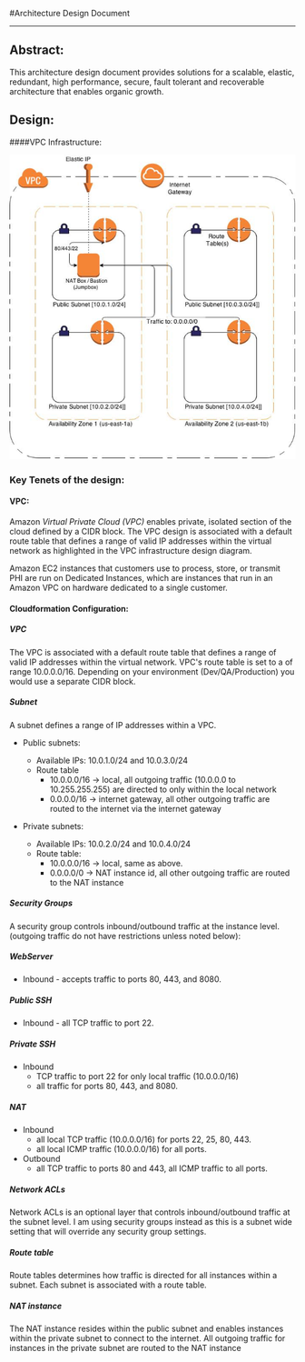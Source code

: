 
#Architecture Design Document

----------



## Abstract:
This architecture design document provides solutions for a scalable, elastic, redundant, high performance, secure, fault tolerant and recoverable architecture that enables organic growth.
## Design: 

####VPC Infrastructure:
 
![alt-text](images/VPC.jpg)
 

### Key Tenets of the design:

#### VPC:
Amazon *Virtual Private Cloud (VPC)* enables private, isolated section of the cloud defined by a CIDR block. The VPC design is associated with a default route table that defines a range of valid IP addresses within the virtual network as highlighted in the VPC infrastructure design diagram. 

Amazon EC2 instances that customers use to process, store, or transmit PHI are run on Dedicated Instances, which are instances that run in an Amazon VPC on hardware dedicated to a single customer. 

#### Cloudformation Configuration:

##### VPC
The VPC is associated with a default route table that defines a range of valid IP addresses within the virtual network.  VPC's route table is set to a of range 10.0.0.0/16. Depending on your environment (Dev/QA/Production) you would use a separate CIDR block. 

##### Subnet
A subnet defines a range of IP addresses within a VPC.

* Public subnets:
  * Available IPs: 10.0.1.0/24 and 10.0.3.0/24
  * Route table
    * 10.0.0.0/16 -> local, all outgoing traffic (10.0.0.0 to 10.255.255.255) are directed to only within the local network
    * 0.0.0.0/16 -> internet gateway, all other outgoing traffic are routed to the internet via the internet gateway

* Private subnets:
  * Available IPs: 10.0.2.0/24 and 10.0.4.0/24
  * Route table:
    * 10.0.0.0/16 -> local, same as above.
    * 0.0.0.0/0 -> NAT instance id, all other outgoing traffic are routed to the NAT instance

##### Security Groups
A security group controls inbound/outbound traffic at the instance level.
(outgoing traffic do not have restrictions unless noted below):

##### WebServer
* Inbound - accepts traffic to ports 80, 443, and 8080.

##### Public SSH
* Inbound - all TCP traffic to port 22.

##### Private SSH
* Inbound
  * TCP traffic to port 22 for only local traffic (10.0.0.0/16)
  * all traffic for ports 80, 443, and 8080.
  
##### NAT
* Inbound
  * all local TCP traffic (10.0.0.0/16) for ports 22, 25, 80, 443.
  * all local ICMP traffic (10.0.0.0/16) for all ports.
* Outbound
  * all TCP traffic to ports 80 and 443, all ICMP traffic to all ports.

##### Network ACLs
Network ACLs is an optional layer that controls inbound/outbound traffic at the subnet level.  I am using security groups instead as this is a subnet wide setting that will override any security group settings.

##### Route table
Route tables determines how traffic is directed for all instances within a subnet. Each subnet is associated with a route table.

##### NAT instance
The NAT instance resides within the public subnet and enables instances within the private subnet to connect to the internet.  All outgoing traffic for instances in the private subnet are routed to the NAT instance
